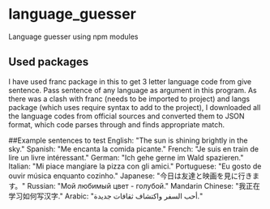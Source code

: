 # language_guesser
Language guesser using npm modules

## Used packages
I have used franc package in this to get 3 letter language code from give sentence.
Pass sentence of any language as argument in this program.
As there was a clash with franc (needs to be imported to project) and langs package (which uses require syntax to add to the project),
I downloaded all the language codes from official sources and converted them to JSON format, which code parses through and finds appropriate match.


##Example sentences to test
English: "The sun is shining brightly in the sky."
Spanish: "Me encanta la comida picante."
French: "Je suis en train de lire un livre intéressant."
German: "Ich gehe gerne im Wald spazieren."
Italian: "Mi piace mangiare la pizza con gli amici."
Portuguese: "Eu gosto de ouvir música enquanto cozinho."
Japanese: "今日は友達と映画を見に行きます。"
Russian: "Мой любимый цвет - голубой."
Mandarin Chinese: "我正在学习如何写汉字."
Arabic: "أحب السفر واكتشاف ثقافات جديدة."